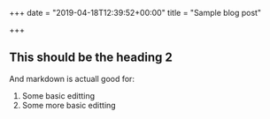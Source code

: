 +++
date = "2019-04-18T12:39:52+00:00"
title = "Sample blog post"

+++
## This should be the heading 2

And markdown is actuall good for:

1. Some basic editting
2. Some more basic editting
<!--more-->

